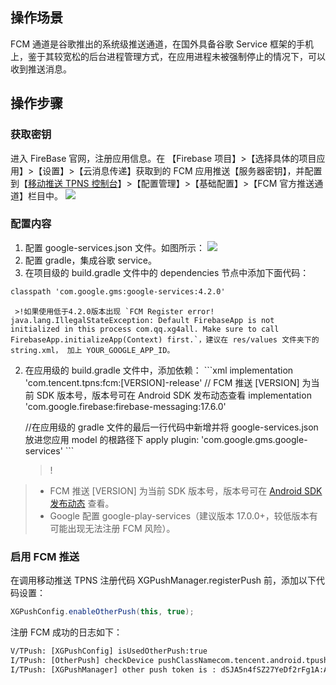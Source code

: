 

## 操作场景
FCM 通道是谷歌推出的系统级推送通道，在国外具备谷歌 Service 框架的手机上，鉴于其较宽松的后台进程管理方式，在应用进程未被强制停止的情况下，可以收到推送消息。

## 操作步骤
### 获取密钥
进入 FireBase 官网，注册应用信息。在 【Firebase 项目】>【选择具体的项目应用】>【设置】>【云消息传递】获取到的 FCM 应用推送【服务器密钥】，并配置到【[移动推送 TPNS 控制台](https://console.cloud.tencent.com/tpns)】>【配置管理】>【基础配置】>【FCM 官方推送通道】栏目中。
![](https://main.qcloudimg.com/raw/d82c9dd04fe986ffc35a57e30eefce4f.png)
### 配置内容
1. 配置 google-services.json 文件。如图所示：
![](https://main.qcloudimg.com/raw/568561b72a775058bf06750bfab38ed0.png)
2. 配置 gradle，集成谷歌 service。
  1. 在项目级的 build.gradle 文件中的 dependencies 节点中添加下面代码：
```xml
classpath 'com.google.gms:google-services:4.2.0'
```
     >!如果使用低于4.2.0版本出现 `FCM Register error! java.lang.IllegalStateException: Default FirebaseApp is not initialized in this process com.qq.xg4all. Make sure to call FirebaseApp.initializeApp(Context) first.`，建议在 res/values 文件夹下的 string.xml， 加上 YOUR_GOOGLE_APP_ID。

  2. 在应用级的 build.gradle 文件中，添加依赖：
	```xml
	  implementation 'com.tencent.tpns:fcm:[VERSION]-release' // FCM 推送 [VERSION] 为当前 SDK 版本号，版本号可在 Android SDK 发布动态查看
      implementation  'com.google.firebase:firebase-messaging:17.6.0'

	 //在应用级的 gradle 文件的最后一行代码中新增并将 google-services.json 放进您应用 model 的根路径下
	apply plugin: 'com.google.gms.google-services'
	```
     >!
>- FCM 推送 [VERSION] 为当前 SDK 版本号，版本号可在 [Android SDK 发布动态](https://cloud.tencent.com/document/product/548/44520) 查看。
>- Google 配置 google-play-services（建议版本 17.0.0+，较低版本有可能出现无法注册 FCM 风险）。

### 启用 FCM 推送
在调用移动推送 TPNS 注册代码 XGPushManager.registerPush 前，添加以下代码设置：

```java
XGPushConfig.enableOtherPush(this, true);
```
注册 FCM 成功的日志如下：

```xml
V/TPush: [XGPushConfig] isUsedOtherPush:true
I/TPush: [OtherPush] checkDevice pushClassNamecom.tencent.android.tpush.otherpush.fcm.impl.OtherPushImpl
I/TPush: [XGPushManager] other push token is : dSJA5n4fSZ27YeDf2rFg1A:APA91bGiqSPCMZTuyup**********f1fBIahZKYkth2OoDpixDPQmEZkQ11fX06mw_1kEaW5-jFmT4YwlER4qfX66h_BIoUxOyj_tKqZSUg7oHigIKaOrDWmMQfMAqGoT8qSfg  other push type: fcm
```
